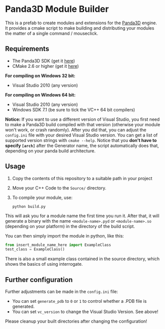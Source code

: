 
# Panda3D Module Builder

This is a prefab to create modules and extensions for the <a href="http://github.com/panda3d/panda3d">Panda3D</a> engine. It provides a cmake script to make building
and distributing your modules the matter of a single command / mouseclick.

## Requirements

- The Panda3D SDK (get it <a href="http://www.panda3d.org/download.php?sdk">here</a>)
- CMake 2.6 or higher (get it <a href="https://cmake.org/download/">here</a>)


**For compiling on Windows 32 bit:**

- Visual Studio 2010 (any version)

**For compiling on Windows 64 bit:**

- Visual Studio 2010 (any version)
- Windows SDK 7.1 (be sure to tick the VC++ 64 bit compilers)


**Notice:** If you want to use a different version of Visual Studio, you first need
to make a Panda3D build compiled with that version (otherwise your module won't work,
or crash randomly). After you did that, you can adjust the `config.ini` file with
your desired Visual Studio version. You can get a list of supported version strings
with `cmake --help`. Notice that you **don't have to specify `[arch]`** after the
Generator name, the script automatically does that, depending on your panda build architecture. 



## Usage


1. Copy the contents of this repository to a suitable path in your project
2. Move your C++ Code to the `Source/` directory.
3. To compile your module, use:

    ```
    python build.py
    ```

This will ask you for a module name the first time you run it. After that, it will generate a binary with the name `<module-name>.pyd` or `<module-name>.so` (depending on your platform) in the directory of the build script.

You can then simply import the module in python, like this:

```python
from insert_module_name_here import ExampleClass
test_class = ExampleClass()
```

There is also a small example class contained in the source directory, which shows the
basics of using interrogate.


## Further configuration

Further adjustments can be made in the `config.ini` file:

- You can set `generate_pdb` to `0` or `1` to control whether a .PDB file is generated.
- You can set `vc_version` to change the Visual Studio Version. See above!

Please cleanup your built directories after changing the configuration!

